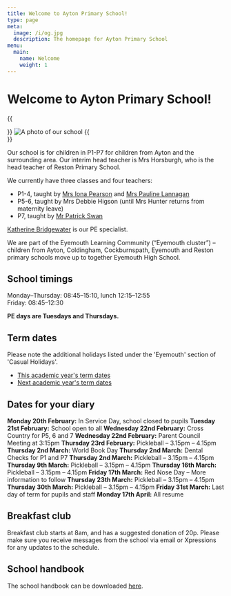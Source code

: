 ```yaml
---
title: Welcome to Ayton Primary School!
type: page
meta:
  image: /i/og.jpg
  description: The homepage for Ayton Primary School
menu:
  main:
    name: Welcome
    weight: 1
---
```


# Welcome to Ayton Primary School!

{{<aside side="center">}}
![A photo of our school](/i/school.jpg)
{{</aside>}}

Our school is for children in P1-P7 for children from Ayton and the surrounding area. Our interim head teacher is Mrs Horsburgh, who is the head teacher of Reston Primary School.

We currently have three classes and four teachers:

* P1-4, taught by [Mrs Iona Pearson](mailto:gw22pearsoniona@glow.sch.uk) and [Mrs Pauline Lannagan](mailto:gw17lannaganpauline@glow.sch.uk)
* P5-6, taught by Mrs Debbie Higson (until Mrs Hunter returns from maternity leave)
* P7, taught by [Mr Patrick Swan](mailto:gw19swanpatrick@glow.sch.uk)

[Katherine Bridgewater](mailto:gw09bridgewaterkathe@glow.sch.uk) is our PE specialist.

We are part of the Eyemouth Learning Community (“Eyemouth cluster”) – children from Ayton, Coldingham, Cockburnspath, Eyemouth and Reston primary schools move up to together Eyemouth High School.


## School timings

Monday–Thursday: 08:45–15:10, lunch 12:15–12:55  
Friday: 08:45–12:30

**PE days are Tuesdays and Thursdays.**


## Term dates

Please note the additional holidays listed under the 'Eyemouth' section of 'Casual Holidays'.

* [This academic year's term dates](https://www.scotborders.gov.uk/info/20009/schools_and_learning/621/term_holiday_and_closure_dates/2)
* [Next academic year's term dates](https://www.scotborders.gov.uk/info/20009/schools_and_learning/621/term_holiday_and_closure_dates/3)


## Dates for your diary

**Monday 20th February:** In Service Day, school closed to pupils
**Tuesday 21st February:** School open to all
**Wednesday 22nd February:** Cross Country for P5, 6 and 7
**Wednesday 22nd February:** Parent Council Meeting at 3:15pm
**Thursday 23rd February:** Pickleball – 3.15pm – 4.15pm
**Thursday 2nd March:** World Book Day
**Thursday 2nd March:** Dental Checks for P1 and P7
**Thursday 2nd March:** Pickleball – 3.15pm – 4.15pm
**Thursday 9th March:** Pickleball – 3.15pm – 4.15pm
**Thursday 16th March:** Pickleball – 3.15pm – 4.15pm
**Friday 17th March:** Red Nose Day – More information to follow
**Thursday 23th March:** Pickleball – 3.15pm – 4.15pm
**Thursday 30th March:** Pickleball – 3.15pm – 4.15pm
**Friday 31st March:** Last day of term for pupils and staff
**Monday 17th April:** All resume

## Breakfast club

Breakfast club starts at 8am, and has a suggested donation of 20p. Please make sure you receive messages from the school via email or Xpressions for any updates to the schedule.

## School handbook

The school handbook can be downloaded [here](/handbook-22-proof2.pdf).

